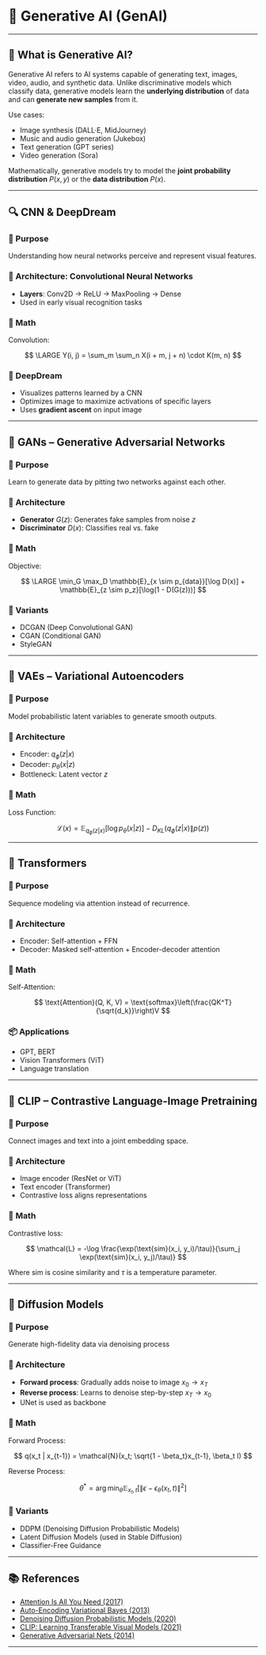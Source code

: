 # 📘 Generative AI (GenAI)

---

## 🧠 What is Generative AI?
Generative AI refers to AI systems capable of generating text, images, video, audio, and synthetic data. Unlike discriminative models which classify data, generative models learn the **underlying distribution** of data and can **generate new samples** from it.

Use cases:
- Image synthesis (DALL·E, MidJourney)
- Music and audio generation (Jukebox)
- Text generation (GPT series)
- Video generation (Sora)

Mathematically, generative models try to model the **joint probability distribution** $P(x, y)$ or the **data distribution** $P(x)$.

---

## 🔍 CNN & DeepDream

### 🎯 Purpose
Understanding how neural networks perceive and represent visual features.

### 📐 Architecture: Convolutional Neural Networks
- **Layers**: Conv2D → ReLU → MaxPooling → Dense
- Used in early visual recognition tasks

### 🧮 Math
Convolution:

$$
\LARGE Y(i, j) = \sum_m \sum_n X(i + m, j + n) \cdot K(m, n)
$$

### 🎨 DeepDream
- Visualizes patterns learned by a CNN
- Optimizes image to maximize activations of specific layers
- Uses **gradient ascent** on input image

---

## 🔁 GANs – Generative Adversarial Networks

### 🎯 Purpose
Learn to generate data by pitting two networks against each other.

### 📐 Architecture
- **Generator** $G(z)$: Generates fake samples from noise $z$
- **Discriminator** $D(x)$: Classifies real vs. fake

### 🧮 Math
Objective:

$$
\LARGE \min_G \max_D \mathbb{E}_{x \sim p_{data}}[\log D(x)] + \mathbb{E}_{z \sim p_z}[\log(1 - D(G(z)))]
$$

### 🔧 Variants
- DCGAN (Deep Convolutional GAN)
- CGAN (Conditional GAN)
- StyleGAN

---

## 🔐 VAEs – Variational Autoencoders

### 🎯 Purpose
Model probabilistic latent variables to generate smooth outputs.

### 📐 Architecture
- Encoder: $q_\phi(z|x)$
- Decoder: $p_\theta(x|z)$
- Bottleneck: Latent vector $z$

### 🧮 Math
Loss Function:

$$
\mathcal{L}(x) = \mathbb{E}_{q_\phi(z|x)}[\log p_\theta(x|z)] - D_{KL}(q_\phi(z|x) \| p(z))
$$

---

## 🧠 Transformers

### 🎯 Purpose
Sequence modeling via attention instead of recurrence.

### 📐 Architecture
- Encoder: Self-attention + FFN
- Decoder: Masked self-attention + Encoder-decoder attention

### 🧮 Math
Self-Attention:

$$
\text{Attention}(Q, K, V) = \text{softmax}\left(\frac{QK^T}{\sqrt{d_k}}\right)V
$$

### 📦 Applications
- GPT, BERT
- Vision Transformers (ViT)
- Language translation

---

## 🔗 CLIP – Contrastive Language-Image Pretraining

### 🎯 Purpose
Connect images and text into a joint embedding space.

### 📐 Architecture
- Image encoder (ResNet or ViT)
- Text encoder (Transformer)
- Contrastive loss aligns representations

### 🧮 Math
Contrastive loss:

$$
\mathcal{L} = -\log \frac{\exp(\text{sim}(x_i, y_i)/\tau)}{\sum_j \exp(\text{sim}(x_i, y_j)/\tau)}
$$

Where $\text{sim}$ is cosine similarity and $\tau$ is a temperature parameter.

---

## 💨 Diffusion Models

### 🎯 Purpose
Generate high-fidelity data via denoising process

### 📐 Architecture
- **Forward process**: Gradually adds noise to image $x_0 \to x_T$
- **Reverse process**: Learns to denoise step-by-step $x_T \to x_0$
- UNet is used as backbone

### 🧮 Math
Forward Process:

$$
q(x_t | x_{t-1}) = \mathcal{N}(x_t; \sqrt{1 - \beta_t}x_{t-1}, \beta_t I)
$$

Reverse Process:

$$
\theta^* = \arg\min_\theta \mathbb{E}_{x_t, t} \left[ \|\epsilon - \epsilon_\theta(x_t, t)\|^2 \right]
$$

### 🧩 Variants
- DDPM (Denoising Diffusion Probabilistic Models)
- Latent Diffusion Models (used in Stable Diffusion)
- Classifier-Free Guidance

---

## 📚 References
- [Attention Is All You Need (2017)](https://arxiv.org/abs/1706.03762)
- [Auto-Encoding Variational Bayes (2013)](https://arxiv.org/abs/1312.6114)
- [Denoising Diffusion Probabilistic Models (2020)](https://arxiv.org/abs/2006.11239)
- [CLIP: Learning Transferable Visual Models (2021)](https://arxiv.org/abs/2103.00020)
- [Generative Adversarial Nets (2014)](https://arxiv.org/abs/1406.2661)

---